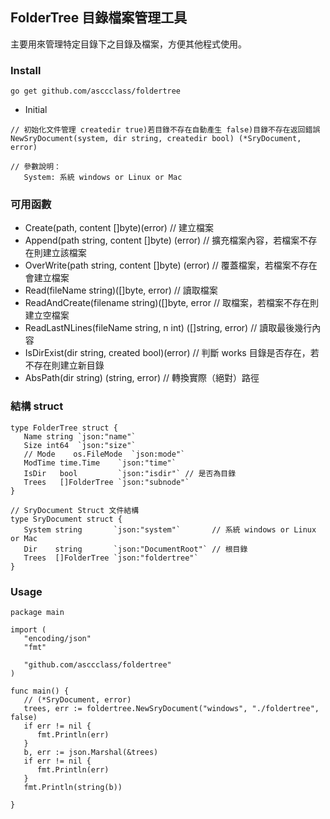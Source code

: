 ## FolderTree 目錄檔案管理工具
主要用來管理特定目錄下之目錄及檔案，方便其他程式使用。

### Install
```
go get github.com/asccclass/foldertree
```

* Initial

```
// 初始化文件管理 createdir true)若目錄不存在自動產生 false)目錄不存在返回錯誤
NewSryDocument(system, dir string, createdir bool) (*SryDocument, error)

// 參數說明：
   System: 系統 windows or Linux or Mac
```

### 可用函數
* Create(path, content []byte)(error)			// 建立檔案
* Append(path string, content []byte) (error)		// 擴充檔案內容，若檔案不存在則建立該檔案
* OverWrite(path string, content []byte) (error)	// 覆蓋檔案，若檔案不存在會建立檔案
* Read(fileName string)([]byte, error)			// 讀取檔案
* ReadAndCreate(filename string)([]byte, error 		// 取檔案，若檔案不存在則建立空檔案  
* ReadLastNLines(fileName string, n int) ([]string, error) // 讀取最後幾行內容
* IsDirExist(dir string, created bool)(error)		// 判斷 works 目錄是否存在，若不存在則建立新目錄 
* AbsPath(dir string) (string, error)			// 轉換實際（絕對）路徑 

### 結構 struct

```
type FolderTree struct {
   Name string `json:"name"`
   Size int64  `json:"size"`
   // Mode    os.FileMode  `json:mode"`
   ModTime time.Time    `json:"time"`
   IsDir   bool         `json:"isdir"` // 是否為目錄
   Trees   []FolderTree `json:"subnode"`
}

// SryDocument Struct 文件結構
type SryDocument struct {
   System string       `json:"system"`       // 系統 windows or Linux or Mac
   Dir    string       `json:"DocumentRoot"` // 根目錄
   Trees  []FolderTree `json:"foldertree"`
}
```

### Usage
```
package main

import (
   "encoding/json"
   "fmt"

   "github.com/asccclass/foldertree"
)

func main() {
   // (*SryDocument, error)
   trees, err := foldertree.NewSryDocument("windows", "./foldertree", false)
   if err != nil {
      fmt.Println(err)
   }
   b, err := json.Marshal(&trees)
   if err != nil {
      fmt.Println(err)
   }
   fmt.Println(string(b))

}
```
